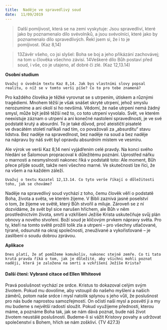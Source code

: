 ```yaml
---
title:  Naděje ve spravedlivý soud
date:  11/09/2019
---
```


> <p></p>
> Další pomíjivost, která se na zemi vyskytuje: Jsou spravedliví, které jako by poznamenalo dílo svévolníků, a jsou svévolníci, které jako by poznamenalo dílo spravedlivých. Řekl jsem si, že i to je pomíjivost. (Kaz 8,14)

> <p></p>
> 13Závěr všeho, co jsi slyšel: Boha se boj a jeho přikázání zachovávej; na tom u člověka všechno závisí. 14Veškeré dílo Bůh postaví před soud, i vše, co je utajeno, ať dobré či zlé. (Kaz 12,13.14)

**Osobní studium**

`Uvažuj o úvodním textu Kaz 8,14. Jak bys vlastními slovy popsal realitu, o níž se v tomto verši píše? Co to pro tebe znamená?`

Pro každého člověka je těžké vyrovnat se s utrpením, útiskem a různými tragédiemi. Mnohem těžší je však snášet skryté utrpení, jehož smyslu nerozumíme a ani okolí si ho nevšímá. Vědomí, že naše utrpení nemá žádný smysl, může být ještě těžší než to, co toto utrpení vyvolalo. Svět, ve kterém neexistuje záznam o utrpení a ani konečné nastolení spravedlnosti, je ve své podstatě krutý a absurdní. To je také důvod, proč ateističtí pisatelé ve dvacátém století naříkali nad tím, co považovali za „absurditu“ stavu lidstva. Bez naděje na spravedlnost, bez naděje na soud a bez naděje na nápravu by náš svět byl opravdu absurdním místem ve vesmíru.

Ale výrok ve verši Kaz 8,14 není vyjádřením celé pravdy. Na konci svého hledání se Šalomoun propracoval k důležitému poznání. Uprostřed nářku o marnosti a nesmyslnosti nakonec říká v podstatě toto: Ale moment, Bůh přece přijde soudit, takže není všechno marné. Ve skutečnosti lze říci, že na všem a na každém záleží.

`Uvažuj o textu Kazatel 12,13.14. Co tyto verše říkají o důležitosti toho, jak se chováme?`

Naděje na spravedlivý soud vychází z toho, čemu člověk věří o podstatě Boha, života a světa, ve kterém žijeme. V Bibli zaznívá jasné poselství o tom, že žijeme ve světě, který Bůh stvořil a miluje. Zároveň se z ní dozvídáme, že svět byl sice narušen hříchem, ale Bůh v něm prostřednictvím života, smrti a vzkříšení Ježíše Krista uskutečňuje svůj plán obnovy a nového stvoření. Boží soud je klíčovým prvkem nápravy světa. Pro ty, kteří na tomto světě prožili tolik zla a utrpení – pro všechny utlačované, týrané, odsunuté na okraj společnosti, zneužívané a vykořisťované – je zaslíbení o soudu dobrou zprávou.

**Aplikace**

`Dnes platí, že ať pomůžeme komukoliv, nakonec stejně zemře. Co ti tato krutá pravda říká o tom, jak je důležité, aby všichni mohli poznat naději, která je založena na smrti a vzkříšení Ježíše Krista?`

#### Další čtení: Vybrané citace od Ellen Whiteové

Pravá poslušnost vychází ze srdce. Kristus to dokazoval celým svým životem. Pokud mu dovolíme, aby vstoupil do našeho myšlení a našich záměrů, potom naše srdce i mysl natolik splynou s jeho vůlí, že poslušnost pro nás bude naprostou samozřejmostí. On očistí naši mysl a posvětí ji a my mu budeme s největší radostí sloužit. Pokud využijeme přednosti, kterou máme, a poznáme Boha tak, jak se nám dává poznat, bude náš život životem neustálé poslušnosti. Budeme-li si vážit Kristovy povahy a udržovat společenství s Bohem, hřích se nám zoškliví. {TV 427.3}